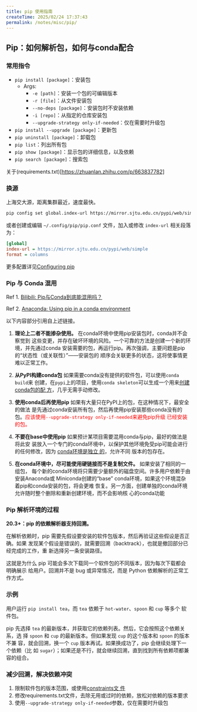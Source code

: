 ```yaml
---
title: pip 使用指南
createTime: 2025/02/24 17:37:43
permalink: /notes/misc/pip/
---
```



## Pip：如何解析包，如何与conda配合

### 常用指令
- `pip install [package]`：安装包
  - Args:
    - `-e [path]`：安装一个包的可编辑版本
    - `-r [file]`：从文件安装包
    - `--no-deps [package]`：安装包时不安装依赖
    - `-i [repo]`：从指定的仓库安装包
    - `--upgrade-strategy only-if-needed`：仅在需要时升级包
- `pip install --upgrade [package]`：更新包
- `pip uninstall [package]`：卸载包
- `pip list`：列出所有包
- `pip show [package]`：显示包的详细信息，以及依赖
- `pip search [package]`：搜索包

关于(requirements.txt)[https://zhuanlan.zhihu.com/p/663837782]

### 换源

上海交大源，距离集群最近，速度最快。

```bash
pip config set global.index-url https://mirror.sjtu.edu.cn/pypi/web/simple

```

或者创建或编辑 `~/.config/pip/pip.conf` 文件，加入或修改 `index-url` 相关段落为：

```ini
[global]
index-url = https://mirror.sjtu.edu.cn/pypi/web/simple
format = columns
```
更多配置详见[Configuring pip](https://pip.pypa.io/en/stable/topics/configuration/)

### Pip 与 Conda 混用

Ref 1. [Bilibili: Pip与Conda到底能混用吗？](https://www.bilibili.com/opus/837695171647766546)

Ref 2. [Anaconda: Using pip in a conda environment](https://www.anaconda.com/blog/using-pip-in-a-conda-environment)

以下内容部分引用自上述链接。

1. **理论上二者不能掺杂使用。** 在conda环境中使用pip安装包时，conda并不会察觉到
这些变更，并存在破坏环境的风险。一个可靠的方法是创建一个新的环境，并先通过conda
安装需要的包，再运行pip。再次强调，主要问题是pip的“状态性（或关联性）”——安装包的
顺序会关联更多的状态，这将使事情更难以正常工作。

2. **从PyPI构建conda包** 如果需要conda没有提供的软件包，可以使用`conda build`来
创建，在`pypi`上的项目，使用`conda skeleton`可以生成一个用来[创建conda包的配
方](https://docs.conda.io/projects/conda-build/en/stable/)，几乎无需手动修改。

2. **使用conda后再使用pip** 如果有大量只在PyPI上的包，在这种情况下，最安全的做法
   是先通过conda安装所有包，然后再使用pip安装那些conda没有的包。<span
   style="color: red;">应该使用`--upgrade-strategy only-if-needed`来避免pip升级
   已经安装的包。</span>

3. **不要在base中使用pip** 如果预计某项目需要混用conda与pip，最好的做法是将此安
  装放入一个专门的conda环境中，以保护其他环境免受pip可能会进行的任何修改，因为
  [conda环境是独立
  的](https://conda.io/docs/user-guide/tasks/manage-environments.html)，允许不同
  版本的包存在。

4. **在conda环境中，尽可能使用硬链接而不是复制文件。** 如果安装了相同的一组包，
每个新的conda环境将只需要少量额外的磁盘空间。许多用户依赖于由安装Anaconda或
Miniconda创建的“base” conda环境，如果这个环境混杂着pip和conda安装的包，将会更难
恢复。另一方面，创建单独的conda环境允许随时整个删除和重新创建环境，而不会影响核
心的conda功能

### Pip 解析环境的过程

**20.3+：pip 的依赖解析器支持回溯。**  

在解析依赖时，pip 需要先假设要安装的软件包版本，然后再验证这些假设是否正确。如果
发现某个假设是错误的，就需要回溯（backtrack），也就是撤回部分已经完成的工作，重
新选择另一条安装路径。  

这就是为什么 pip 可能会多次下载同一个软件包的不同版本，因为每次下载都会明确展示
给用户。回溯并不是 bug 或异常情况，而是 Python 依赖解析的正常工作方式。  

### 示例  

用户运行 `pip install tea`，而 `tea` 依赖于 `hot-water`、`spoon` 和 `cup` 等多个
软件包。  

pip 先选择 `tea` 的最新版本，并获取它的依赖列表。然后，它会按照这个依赖关系，选
择 `spoon` 和 `cup` 的最新版本。但如果发现 `cup` 的这个版本和 `spoon` 的版本不兼
容，就会回溯，换一个 `cup` 版本再试。如果换成功了，pip 会继续处理下一个依赖（比
如 `sugar`）；如果还是不行，就会继续回溯，直到找到所有依赖项都兼容的组合。

### 减少回溯，解决依赖冲突

1. 限制软件包的版本范围，或使用[constraints文
   件](https://pip.pypa.io/en/stable/topics/dependency-resolution/#use-constraint-files-or-lockfiles)
2. 修改requirements.txt文件，去除无用或过时的依赖，放松对依赖的版本要求
3. 使用`--upgrade-strategy only-if-needed`参数，仅在需要时升级包
